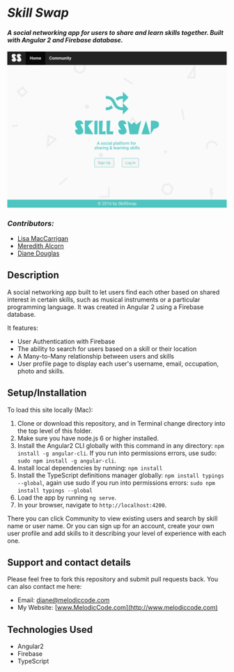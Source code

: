 # _Skill Swap_

#### _A social networking app for users to share and learn skills together. Built with Angular 2 and Firebase database._

![screenshot of project main page](src/assets/images/web-app.png)

### _Contributors:_

* [Lisa MacCarrigan](https://github.com/LisaMacCarrigan)
* [Meredith Alcorn](https://github.com/mmalcorn)
* [Diane Douglas](https://www.linkedin.com/in/douglasdiane)

## Description

A social networking app built to let users find each other based on shared interest in certain skills, such as musical instruments or a particular programming language. It was created in Angular 2 using a Firebase database.

It features:

* User Authentication with Firebase
* The ability to search for users based on a skill or their location
* A Many-to-Many relationship between users and skills
* User profile page to display each user's username, email, occupation, photo and skills.

## Setup/Installation

To load this site locally (Mac):

1. Clone or download this repository, and in Terminal change directory into the top level of this folder.
2. Make sure you have node.js 6 or higher installed.
3. Install the Angular2 CLI globally with this command in any directory: `npm install -g angular-cli`. If you run into permissions errors, use sudo: `sudo npm install -g angular-cli`.
4. Install local dependencies by running: `npm install`
5. Install the TypeScript definitions manager globally: `npm install typings --global`, again use sudo if you run into permissions errors: `sudo npm install typings --global`
6. Load the app by running `ng serve`.
7. In your browser, navigate to `http://localhost:4200`.

There you can click Community to view existing users and search by skill name or user name. Or you can sign up for an account, create your own user profile and add skills to it describing your level of experience with each one.

## Support and contact details

Please feel free to fork this repository and submit pull requests back. You can also contact me here:

* Email: diane@melodiccode.com
* My Website: [www.MelodicCode.com](http://www.melodiccode.com)

## Technologies Used

* Angular2
* Firebase
* TypeScript
